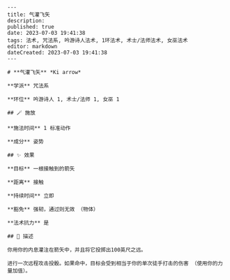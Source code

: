 
    ---
    title: 气灌飞矢
    description: 
    published: true
    date: 2023-07-03 19:41:38
    tags: 法术, 咒法系, 吟游诗人法术, 1环法术, 术士/法师法术, 女巫法术
    editor: markdown
    dateCreated: 2023-07-03 19:41:38
    ---

    # **气灌飞矢** *Ki arrow*

    **学派** 咒法系 

    **环位** 吟游诗人 1, 术士/法师 1, 女巫 1

    ## 🪄 施放

    **施法时间** 1 标准动作

    **成分** 姿势

    ## ✨ 效果 

    **目标** 一根接触到的箭矢 

    **距离** 接触  

    **持续时间** 立即 

    **豁免** 强韧，通过则无效 （物体）

    **法术抗力** 是

    ## 📖 描述

    你用你的内息灌注在箭矢中，并且将它投掷出100英尺之远。

    进行一次远程攻击投骰。如果命中，目标会受到相当于你的单次徒手打击的伤害 （使用你的力量加值）。
    